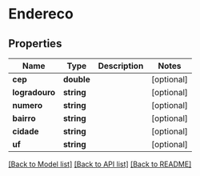 # Endereco

## Properties
Name | Type | Description | Notes
------------ | ------------- | ------------- | -------------
**cep** | **double** |  | [optional] 
**logradouro** | **string** |  | [optional] 
**numero** | **string** |  | [optional] 
**bairro** | **string** |  | [optional] 
**cidade** | **string** |  | [optional] 
**uf** | **string** |  | [optional] 

[[Back to Model list]](../README.md#documentation-for-models) [[Back to API list]](../README.md#documentation-for-api-endpoints) [[Back to README]](../README.md)



